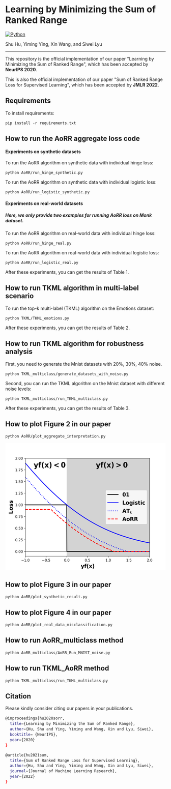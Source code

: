 # Learning by Minimizing the Sum of Ranked Range
[![Python](https://img.shields.io/badge/python-3.6-blue.svg)](https://www.python.org/)

Shu Hu, Yiming Ying, Xin Wang, and Siwei Lyu
_________________

This repository is the official implementation of our paper "Learning by Minimizing the Sum of Ranked Range", which has been accepted by **NeurIPS 2020**. 

This is also the official implementation of our paper "Sum of Ranked Range Loss for Supervised Learning", which has been accepted by **JMLR 2022**. 


## Requirements

To install requirements:

```setup
pip install -r requirements.txt
```

## How to run the AoRR aggregate loss code

#### Experiments on synthetic datasets


To run the AoRR algorithm on synthetic data with individual hinge loss:

```train
python AoRR/run_hinge_synthetic.py
```

To run the AoRR algorithm on synthetic data with individual logistic loss:

```train
python AoRR/run_logistic_synthetic.py
```

#### Experiments on real-world datasets
##### Here, we only provide two examples for running AoRR loss on Monk dataset.

To run the AoRR algorithm on real-world data with individual hinge loss:

```train
python AoRR/run_hinge_real.py
```

To run the AoRR algorithm on real-world data with individual logistic loss:

```train
python AoRR/run_logistic_real.py
```

After these experiments, you can get the results of Table 1.

## How to run TKML algorithm in multi-label scenario

To run the top-k multi-label (TKML) algorithm on the Emotions dataset:

```train
python TKML/TKML_emotions.py
```

After these experiments, you can get the results of Table 2.

## How to run TKML algorithm for robustness analysis

First, you need to generate the Mnist datasets with 20%, 30%, 40% noise.

```train
python TKML_multiclass/generate_datasets_with_noise.py
```
 
Second, you can run the TKML algorithm on the Mnist dataset with different noise levels:

```train
python TKML_multiclass/run_TKML_multiclass.py
```

After these experiments, you can get the results of Table 3.

## How to plot Figure 2 in our paper

```train
python AoRR/plot_aggregate_interpretation.py
```

<p align="center">
    <img src="AoRR/fig/interpretation_aggregate_loss.png" height="400" width= "800">
</p>

## How to plot Figure 3 in our paper

```train
python AoRR/plot_synthetic_result.py
```

## How to plot Figure 4 in our paper

```train
python AoRR/plot_real_data_misclassification.py
```

## How to run AoRR_multiclass method

```train
python AoRR_multiclass/AoRR_Run_MNIST_noise.py
```

## How to run TKML_AoRR method

```train
python TKML_multiclass/run_TKML_multiclass.py
```


## Citation
Please kindly consider citing our papers in your publications. 
```bash
@inproceedings{hu2020sorr,
  title={Learning by Minimizing the Sum of Ranked Range},
  author={Hu, Shu and Ying, Yiming and Wang, Xin and Lyu, Siwei},
  booktitle= {NeurIPS},
  year={2020}
}
```

```bash
@article{hu2021sum,
  title={Sum of Ranked Range Loss for Supervised Learning},
  author={Hu, Shu and Ying, Yiming and Wang, Xin and Lyu, Siwei},
  journal={Journal of Machine Learning Research},
  year={2022}
}
```
